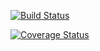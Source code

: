 [![Build Status](https://travis-ci.org/kaelanelson/cs207test.svg?branch=master)](https://travis-ci.org/kaelanelson/cs207test.svg?branch=master)

[![Coverage Status](https://codecov.io/gh/kaelanelson/cs207test/branch/master/graph/badge.svg)](https://codecov.io/gh/kaelanelson/cs207test)
